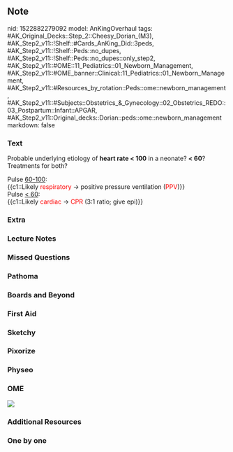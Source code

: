 ## Note
nid: 1522882279092
model: AnKingOverhaul
tags: #AK_Original_Decks::Step_2::Cheesy_Dorian_(M3), #AK_Step2_v11::!Shelf::#Cards_AnKing_Did::3peds, #AK_Step2_v11::!Shelf::Peds::no_dupes, #AK_Step2_v11::!Shelf::Peds::no_dupes::only_step2, #AK_Step2_v11::#OME::11_Pediatrics::01_Newborn_Management, #AK_Step2_v11::#OME_banner::Clinical::11_Pediatrics::01_Newborn_Management, #AK_Step2_v11::#Resources_by_rotation::Peds::ome::newborn_management, #AK_Step2_v11::#Subjects::Obstetrics_&_Gynecology::02_Obstetrics_REDO::03_Postpartum::Infant::APGAR, #AK_Step2_v11::Original_decks::Dorian::peds::ome::newborn_management
markdown: false

### Text
Probable underlying etiology of <b>heart rate < 100</b> in a
neonate? <b style="">< 60</b>? Treatments for both?
<div>
  <div>
    Pulse <u>60-100</u>:
  </div>
  <div>
    {{c1::Likely <font color="#FF0000" style="">respiratory</font>
    → positive pressure ventilation (<font color="#FF0000" style=
    "">PPV</font>)}}
  </div>
  <div>
    Pulse <u>< 60</u>:
  </div>
  <div>
    {{c1::Likely <font color="#FF0000" style="">cardiac</font> →
    <font color="#FF0000" style="">CPR</font> (3:1 ratio; give
    epi)}}
  </div>
</div>

### Extra


### Lecture Notes


### Missed Questions


### Pathoma


### Boards and Beyond


### First Aid


### Sketchy


### Pixorize


### Physeo


### OME
<div class="ome-widget">
  <a href=
  "https://onlinemeded.org/spa/pediatrics/newborn-management/acquire?ref=anki">
  <img src="_OME_AnkiFlashcards_Lesson_5.png"></a>
</div>

### Additional Resources


### One by one

